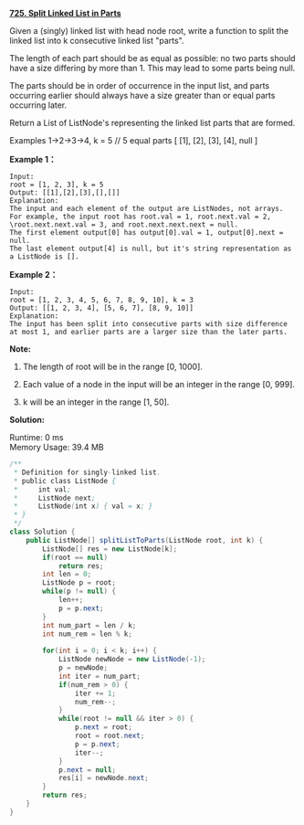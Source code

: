 **[725. Split Linked List in Parts](https://leetcode.com/problems/split-linked-list-in-parts/)**

Given a (singly) linked list with head node root, write a function to split the linked list into k consecutive linked list "parts".

The length of each part should be as equal as possible: no two parts should have a size differing by more than 1. This may lead to some parts being null.

The parts should be in order of occurrence in the input list, and parts occurring earlier should always have a size greater than or equal parts occurring later.

Return a List of ListNode's representing the linked list parts that are formed.

Examples 1->2->3->4, k = 5 // 5 equal parts [ [1], [2], [3], [4], null ]

**Example 1：**

```
Input:
root = [1, 2, 3], k = 5
Output: [[1],[2],[3],[],[]]
Explanation:
The input and each element of the output are ListNodes, not arrays.
For example, the input root has root.val = 1, root.next.val = 2, \root.next.next.val = 3, and root.next.next.next = null.
The first element output[0] has output[0].val = 1, output[0].next = null.
The last element output[4] is null, but it's string representation as a ListNode is [].

```

**Example 2：**

```
Input: 
root = [1, 2, 3, 4, 5, 6, 7, 8, 9, 10], k = 3
Output: [[1, 2, 3, 4], [5, 6, 7], [8, 9, 10]]
Explanation:
The input has been split into consecutive parts with size difference at most 1, and earlier parts are a larger size than the later parts.

```

**Note:**

1. The length of root will be in the range [0, 1000].

2. Each value of a node in the input will be an integer in the range [0, 999].

3. k will be an integer in the range [1, 50].

**Solution:**

Runtime: 0 ms<br/>
Memory Usage: 39.4 MB

```java
/**
 * Definition for singly-linked list.
 * public class ListNode {
 *     int val;
 *     ListNode next;
 *     ListNode(int x) { val = x; }
 * }
 */
class Solution {
    public ListNode[] splitListToParts(ListNode root, int k) {
        ListNode[] res = new ListNode[k];
        if(root == null)
            return res;
        int len = 0;
        ListNode p = root;
        while(p != null) {
            len++;
            p = p.next;
        }
        int num_part = len / k;
        int num_rem = len % k;
        
        for(int i = 0; i < k; i++) {
            ListNode newNode = new ListNode(-1);
            p = newNode;
            int iter = num_part;
            if(num_rem > 0) {
                iter += 1;
                num_rem--;
            }
            while(root != null && iter > 0) {
                p.next = root;
                root = root.next;
                p = p.next;
                iter--;
            }
            p.next = null;
            res[i] = newNode.next;
        }
        return res;
    }
}

```


